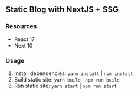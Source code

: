 ## Static Blog with NextJS + SSG

### Resources

- React 17
- Next 10

### Usage

1. Install dependencies: `yarn install` | `npm install`
2. Build static site: `yarn build` | `npm run build`
3. Run static site: `yarn start` | `npm run start`

